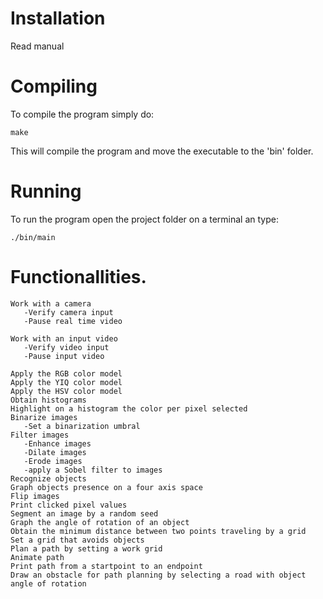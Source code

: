 # Installation
Read manual

# Compiling
To compile the program simply do:

    make

This will compile the program and move the executable to the 'bin' folder.

# Running
To run the program open the project folder on a terminal an type:
   
    ./bin/main
   
# Functionallities.
    
    Work with a camera
       -Verify camera input
       -Pause real time video
        
    Work with an input video
       -Verify video input
       -Pause input video
    
    Apply the RGB color model
    Apply the YIQ color model
    Apply the HSV color model
    Obtain histograms
    Highlight on a histogram the color per pixel selected
    Binarize images
       -Set a binarization umbral
    Filter images
       -Enhance images
       -Dilate images
       -Erode images
       -apply a Sobel filter to images
    Recognize objects
    Graph objects presence on a four axis space
    Flip images
    Print clicked pixel values
    Segment an image by a random seed
    Graph the angle of rotation of an object
    Obtain the minimum distance between two points traveling by a grid
    Set a grid that avoids objects
    Plan a path by setting a work grid
    Animate path
    Print path from a startpoint to an endpoint
    Draw an obstacle for path planning by selecting a road with object angle of rotation
